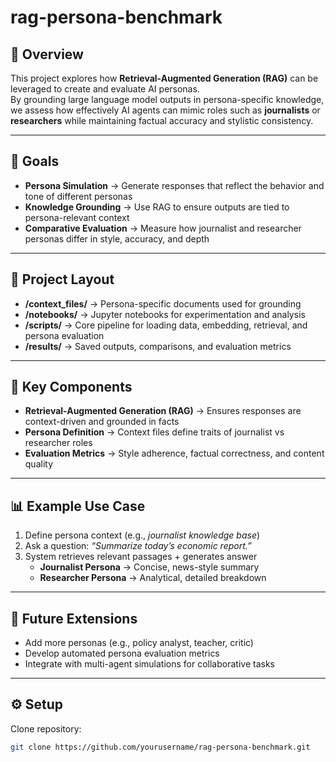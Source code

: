 # rag-persona-benchmark

## 🧠 Overview
This project explores how **Retrieval-Augmented Generation (RAG)** can be leveraged to create and evaluate AI personas.  
By grounding large language model outputs in persona-specific knowledge, we assess how effectively AI agents can mimic roles such as **journalists** or **researchers** while maintaining factual accuracy and stylistic consistency.

---

## 🎯 Goals
- **Persona Simulation** → Generate responses that reflect the behavior and tone of different personas  
- **Knowledge Grounding** → Use RAG to ensure outputs are tied to persona-relevant context  
- **Comparative Evaluation** → Measure how journalist and researcher personas differ in style, accuracy, and depth  

---

## 📂 Project Layout
- **/context_files/** → Persona-specific documents used for grounding  
- **/notebooks/** → Jupyter notebooks for experimentation and analysis  
- **/scripts/** → Core pipeline for loading data, embedding, retrieval, and persona evaluation  
- **/results/** → Saved outputs, comparisons, and evaluation metrics  

---

## 🔧 Key Components
- **Retrieval-Augmented Generation (RAG)** → Ensures responses are context-driven and grounded in facts  
- **Persona Definition** → Context files define traits of journalist vs researcher roles  
- **Evaluation Metrics** → Style adherence, factual correctness, and content quality  

---

## 📊 Example Use Case
1. Define persona context (e.g., *journalist knowledge base*)  
2. Ask a question: *“Summarize today’s economic report.”*  
3. System retrieves relevant passages + generates answer  
   - **Journalist Persona** → Concise, news-style summary  
   - **Researcher Persona** → Analytical, detailed breakdown  

---

## 🚀 Future Extensions
- Add more personas (e.g., policy analyst, teacher, critic)  
- Develop automated persona evaluation metrics  
- Integrate with multi-agent simulations for collaborative tasks  

---

## ⚙️ Setup
Clone repository:
```bash
git clone https://github.com/yourusername/rag-persona-benchmark.git
